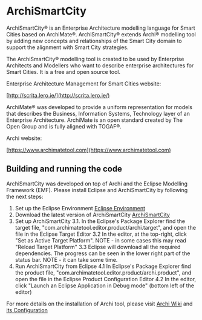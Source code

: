 

# ArchiSmartCity

ArchiSmartCity® is an Enterprise Architecture modelling language for Smart Cities based on ArchiMate®. ArchiSmartCity® extends Archi® modelling tool by adding new concepts and relationships of the Smart City domain to support the alignment with Smart City strategies.

The ArchiSmartCity® modelling tool is created to be used by Enterprise Architects and Modellers who want to describe enterprise architectures for Smart Cities. It is a free and open source tool.

Enterprise Architecture Management for Smart Cities website:

[http://scrita.lero.ie/](http://scrita.lero.ie/) 

ArchiMate® was developed to provide a uniform representation for models that describes the Business, Information Systems, Technology layer of an Enterprise Architecture. ArchiMate is an open standard created by The Open Group and is fully aligned with TOGAF®.

Archi website:

[https://www.archimatetool.com](https://www.archimatetool.com)


## Building and running the code

ArchiSmartCity was developed on top of Archi and the Eclipse Modelling Framework (EMF). Please install Eclipse and ArchiSmartCity by following the next steps:

1. Set up the Eclipse Environment [Eclipse Environment](https://github.com/archimatetool/archi/wiki/Setting-up-the-Eclipse-Environment)
2. Download the latest version of ArchiSmartCity [ArchiSmartCity](https://github.com/vivikaing/ArchiSmartCity)
3. Set up ArchiSmartCity 
3.1. In the Eclipse's Package Explorer find the target file, "com.archimatetool.editor.product/archi.target", and open the file in the Eclipse Target Editor
3.2 In the editor, at the top-right, click "Set as Active Target Platform". NOTE - in some cases this may read "Reload Target Platform"
3.3 Eclipse will download all the required dependencies. The progress can be seen in the lower right part of the status bar. NOTE - it can take some time.
4. Run ArchiSmartCity from Eclipse
4.1 In Eclipse's Package Explorer find the product file, "com.archimatetool.editor.product/archi.product", and open the file in the Eclipse Product Configuration Editor
4.2 In the editor, click "Launch an Eclipse Application in Debug mode" (bottom left of the editor)

For more details on the installation of Archi tool, please visit [Archi Wiki](https://github.com/archimatetool/archi/wiki) and [its Configuration](https://github.com/archimatetool/archi/wiki/Running-and-Debugging-Archi)


